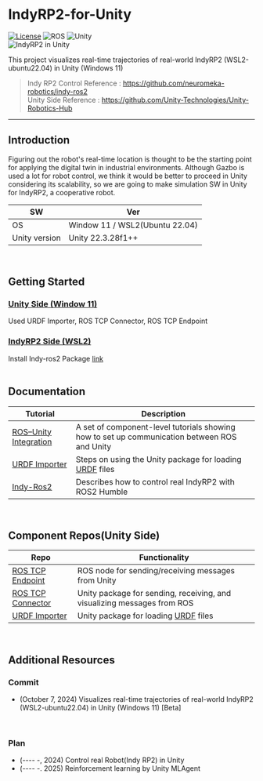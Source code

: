 # IndyRP2-for-Unity

[![License](https://img.shields.io/badge/license-Apache--2.0-green.svg)](LICENSE.md)
![ROS](https://img.shields.io/badge/ros2-humble-brightgreen)
![Unity](https://img.shields.io/badge/unity-2020.2+-brightgreen)
<br/>
![IndyRP2 in Unity](https://github.com/user-attachments/assets/70268b65-3850-4238-981f-52c98a251c70)
<br/>

This project visualizes real-time trajectories of real-world IndyRP2 (WSL2-ubuntu22.04) in Unity (Windows 11)

> Indy RP2 Control Reference : https://github.com/neuromeka-robotics/indy-ros2 <br/>
> Unity Side Reference : https://github.com/Unity-Technologies/Unity-Robotics-Hub

---

## Introduction
Figuring out the robot's real-time location is thought to be the starting point for applying the digital twin in industrial environments. Although Gazbo is used a lot for robot control, we think it would be better to proceed in Unity considering its scalability, so we are going to make simulation SW in Unity for IndyRP2, a cooperative robot.

| SW | Ver |
|---|---|
| OS | Window 11 / WSL2(Ubuntu 22.04) |
| Unity version | Unity 22.3.28f1++ |
<br/>

## Getting Started
### [Unity Side (Window 11)](https://github.com/GoRoti-KR/IndyRP2-for-Unity/blob/main/0_Unity%20Setting%20(Window%2011).md)
Used URDF Importer, ROS TCP Connector, ROS TCP Endpoint
<br/>

### [IndyRP2 Side (WSL2)](https://github.com/GoRoti-KR/IndyRP2-for-Unity/blob/main/1_IndyRP2%20Setting%20(WSL2-ROS2%20Humble))
Install Indy-ros2 Package [link](https://github.com/neuromeka-robotics/indy-ros2/blob/humble-indyDCP3/README.md)
<br/>
<br/>


## Documentation

| Tutorial | Description |
|---|---|
| [ROS–Unity Integration](tutorials/ros_unity_integration/README.md) | A set of component-level tutorials showing how to set up communication between ROS and Unity |
| [URDF Importer](tutorials/urdf_importer/urdf_tutorial.md) | Steps on using the Unity package for loading [URDF](http://wiki.ros.org/urdf) files |
| [Indy-Ros2](https://github.com/neuromeka-robotics/indy-ros2/blob/humble-indyDCP3/README.md) | Describes how to control real IndyRP2 with ROS2 Humble |
<br/>

## Component Repos(Unity Side)

| Repo | Functionality |
|---|---|
| [ROS TCP Endpoint](https://github.com/Unity-Technologies/ROS-TCP-Endpoint) | ROS node for sending/receiving messages from Unity |
| [ROS TCP Connector](https://github.com/Unity-Technologies/ROS-TCP-Connector) | Unity package for sending, receiving, and visualizing messages from ROS |
| [URDF Importer](https://github.com/Unity-Technologies/URDF-Importer) | Unity package for loading [URDF](http://wiki.ros.org/urdf) files |
<br/>

## Additional Resources

### Commit
- (October 7, 2024) Visualizes real-time trajectories of real-world IndyRP2 (WSL2-ubuntu22.04) in Unity (Windows 11) [Beta]
<br/>

### Plan
- (---- -, 2024) Control real Robot(Indy RP2) in Unity
- (---- -. 2025) Reinforcement learning by Unity MLAgent
